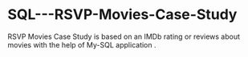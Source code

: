 # SQL---RSVP-Movies-Case-Study
RSVP Movies Case Study is based on an IMDb rating or reviews  about movies with the help of My-SQL application .
